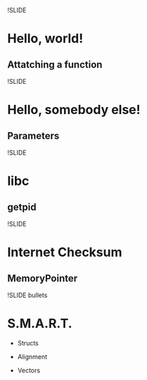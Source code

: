 !SLIDE

# Hello, world! #

## Attatching a function ##

!SLIDE

# Hello, somebody else! #

## Parameters ##

!SLIDE

# libc #

## getpid ##

!SLIDE

# Internet Checksum #

## MemoryPointer ##

!SLIDE bullets

# S.M.A.R.T. #

* Structs

* Alignment

* Vectors
